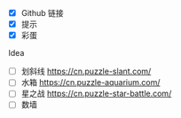 
- [x] Github 链接
- [x] 提示
- [x] 彩蛋

Idea

- [ ] 划斜线 https://cn.puzzle-slant.com/
- [ ] 水箱 https://cn.puzzle-aquarium.com/
- [ ] 星之战 https://cn.puzzle-star-battle.com/
- [ ] 数墙